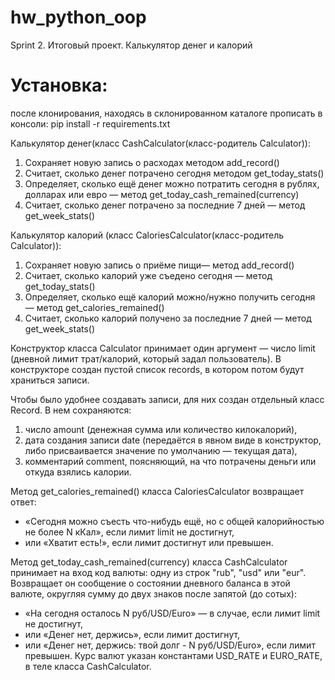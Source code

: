 # hw_python_oop

Sprint 2. Итоговый проект. Калькулятор денег и калорий

# Установка:
после клонирования, находясь в склонированном каталоге прописать в консоли:
pip install -r requirements.txt

Калькулятор денег(класс CashCalculator(класс-родитель Calculator)):
1. Сохраняет новую запись о расходах методом add_record()
2. Считает, сколько денег потрачено сегодня методом get_today_stats()
3. Определяет, сколько ещё денег можно потратить сегодня в рублях, долларах или евро — метод get_today_cash_remained(currency)
4. Считает, сколько денег потрачено за последние 7 дней — метод get_week_stats()

Калькулятор калорий (класс CaloriesCalculator(класс-родитель Calculator)):
1. Сохраняет новую запись о приёме пищи— метод add_record()
2. Считает, сколько калорий уже съедено сегодня — метод get_today_stats()
3. Определяет, сколько ещё калорий можно/нужно получить сегодня — метод get_calories_remained()
4. Считает, сколько калорий получено за последние 7 дней — метод get_week_stats()

Конструктор класса Calculator принимает один аргумент — число limit (дневной лимит трат/калорий, который задал пользователь). В конструкторе создан пустой список records, в котором потом будут храниться записи. 

Чтобы было удобнее создавать записи, для них создан отдельный класс Record. В нем сохраняются:
1. число amount (денежная сумма или количество килокалорий),
2. дата создания записи date (передаётся в явном виде в конструктор, либо присваивается значение по умолчанию — текущая дата),
3. комментарий comment, поясняющий, на что потрачены деньги или откуда взялись калории.

Метод get_calories_remained() класса CaloriesCalculator возвращает ответ:
- «Сегодня можно съесть что-нибудь ещё, но с общей калорийностью не более N кКал», если лимит limit не достигнут,
- или «Хватит есть!», если лимит достигнут или превышен.

Метод get_today_cash_remained(currency) класса CashCalculator принимает на вход код валюты: одну из строк "rub", "usd" или "eur".
Возвращает он сообщение о состоянии дневного баланса в этой валюте, округляя сумму до двух знаков после запятой (до сотых):
- «На сегодня осталось N руб/USD/Euro» — в случае, если лимит limit не достигнут,
- или «Денег нет, держись», если лимит достигнут,
- или «Денег нет, держись: твой долг - N руб/USD/Euro», если лимит превышен.
Курс валют указан константами USD_RATE и EURO_RATE, в теле класса CashCalculator.

